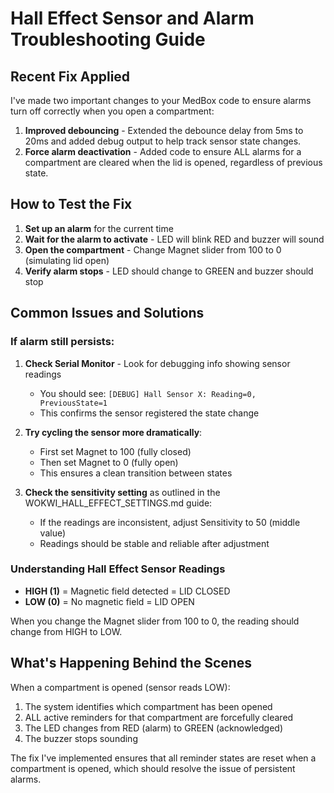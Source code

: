 # Hall Effect Sensor and Alarm Troubleshooting Guide

## Recent Fix Applied

I've made two important changes to your MedBox code to ensure alarms turn off correctly when you open a compartment:

1. **Improved debouncing** - Extended the debounce delay from 5ms to 20ms and added debug output to help track sensor state changes.
2. **Force alarm deactivation** - Added code to ensure ALL alarms for a compartment are cleared when the lid is opened, regardless of previous state.

## How to Test the Fix

1. **Set up an alarm** for the current time
2. **Wait for the alarm to activate** - LED will blink RED and buzzer will sound
3. **Open the compartment** - Change Magnet slider from 100 to 0 (simulating lid open)
4. **Verify alarm stops** - LED should change to GREEN and buzzer should stop

## Common Issues and Solutions

### If alarm still persists:

1. **Check Serial Monitor** - Look for debugging info showing sensor readings
   - You should see: `[DEBUG] Hall Sensor X: Reading=0, PreviousState=1`
   - This confirms the sensor registered the state change

2. **Try cycling the sensor more dramatically**:
   - First set Magnet to 100 (fully closed)
   - Then set Magnet to 0 (fully open)
   - This ensures a clean transition between states

3. **Check the sensitivity setting** as outlined in the WOKWI_HALL_EFFECT_SETTINGS.md guide:
   - If the readings are inconsistent, adjust Sensitivity to 50 (middle value)
   - Readings should be stable and reliable after adjustment

### Understanding Hall Effect Sensor Readings

- **HIGH (1)** = Magnetic field detected = LID CLOSED
- **LOW (0)** = No magnetic field = LID OPEN

When you change the Magnet slider from 100 to 0, the reading should change from HIGH to LOW.

## What's Happening Behind the Scenes

When a compartment is opened (sensor reads LOW):
1. The system identifies which compartment has been opened
2. ALL active reminders for that compartment are forcefully cleared
3. The LED changes from RED (alarm) to GREEN (acknowledged)
4. The buzzer stops sounding

The fix I've implemented ensures that all reminder states are reset when a compartment is opened, which should resolve the issue of persistent alarms.
